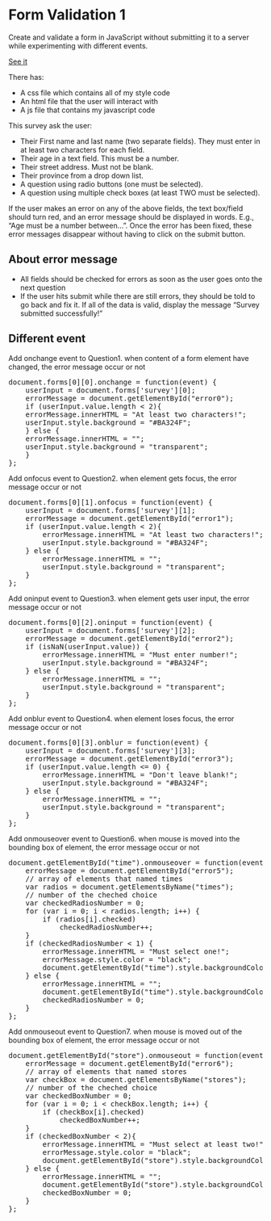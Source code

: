 # Form Validation 1
<p>Create and validate a form in JavaScript without submitting it to a server while experimenting with different events.</p>
<p><a href="http://lianxiao.dev.fast.sheridanc.on.ca/xiaoyu/FormValidation1/index.html">See it</a></p>
There has:
<ul>
  <li>A css file which contains all of my style code</li>
  <li>An html file that the user will interact with</li>
  <li>A js file that contains my javascript code</li>
</ul>

<p>This survey ask the user:</p>
<ul>
    <li>Their First name and last name (two separate fields). They must enter in at least two characters for each field.</li>
    <li>Their age in a text field. This must be a number.</li>
    <li>Their street address. Must not be blank.</li>
    <li>Their province from a drop down list.</li>
    <li>A question using radio buttons (one must be selected).</li>
    <li>A question using multiple check boxes (at least TWO must be selected).</li>
</ul>
<p>If the user makes an error on any of the above fields, the text box/field should turn red, and an error message should be displayed in words. E.g., “Age must be a number between…”. Once the error has been fixed, these error messages disappear without having to click on the submit button.</p>
<h2>About error message</h2>
<ul>
    <li>All fields should be checked for errors as soon as the user goes onto the next question</li>
    <li>If the user hits submit while there are still errors, they should be told to go back and fix it. If all of the data is valid, display the message “Survey submitted successfully!”</li>
</ul>
<h2>Different event</h2>
<p>Add onchange event to Question1. when content of a form element have changed, the error message occur or not</p>
<pre>
document.forms[0][0].onchange = function(event) {
    userInput = document.forms['survey'][0];
    errorMessage = document.getElementById("error0");
    if (userInput.value.length < 2){
    errorMessage.innerHTML = "At least two characters!";
    userInput.style.background = "#BA324F";
    } else {
    errorMessage.innerHTML = "";
    userInput.style.background = "transparent";
    }
};
</pre>
<P>Add onfocus event to Question2. when element gets focus, the error message occur or not</P>
<pre>
document.forms[0][1].onfocus = function(event) {
    userInput = document.forms['survey'][1];
    errorMessage = document.getElementById("error1");
    if (userInput.value.length < 2){
        errorMessage.innerHTML = "At least two characters!";
        userInput.style.background = "#BA324F";
    } else {
        errorMessage.innerHTML = "";
        userInput.style.background = "transparent";
    }
};
</pre>
<P>Add oninput event to Question3. when element gets user input, the error message occur or not</P>
<pre>
document.forms[0][2].oninput = function(event) {
    userInput = document.forms['survey'][2];
    errorMessage = document.getElementById("error2");
    if (isNaN(userInput.value)) {
        errorMessage.innerHTML = "Must enter number!";
        userInput.style.background = "#BA324F";
    } else {
        errorMessage.innerHTML = "";
        userInput.style.background = "transparent";
    }
};
</pre>
<P>Add onblur event to Question4. when element loses focus, the error message occur or not</P>
<pre>
document.forms[0][3].onblur = function(event) {
    userInput = document.forms['survey'][3];
    errorMessage = document.getElementById("error3");
    if (userInput.value.length <= 0) {
        errorMessage.innerHTML = "Don't leave blank!";
        userInput.style.background = "#BA324F";
    } else {
        errorMessage.innerHTML = "";
        userInput.style.background = "transparent";
    }
};
</pre>
<P>Add onmouseover event to Question6. when mouse is moved into the bounding box of element, the error message occur or not</P>
<pre>
document.getElementById("time").onmouseover = function(event){
    errorMessage = document.getElementById("error5");
    // array of elements that named times
    var radios = document.getElementsByName("times");
    // number of the cheched choice 
    var checkedRadiosNumber = 0;
    for (var i = 0; i < radios.length; i++) {
        if (radios[i].checked)
            checkedRadiosNumber++;
    }
    if (checkedRadiosNumber < 1) {
        errorMessage.innerHTML = "Must select one!";
        errorMessage.style.color = "black";
        document.getElementById("time").style.backgroundColor = "#BA324F";
    } else {
        errorMessage.innerHTML = "";
        document.getElementById("time").style.backgroundColor = "transparent";
        checkedRadiosNumber = 0;
    }
};
</pre>
<P>Add onmouseout event to Question7. when mouse is moved out of the bounding box of element, the error message occur or not</P>
<pre>
document.getElementById("store").onmouseout = function(event) {
    errorMessage = document.getElementById("error6");
    // array of elements that named stores
    var checkBox = document.getElementsByName("stores");
    // number of the cheched choice
    var checkedBoxNumber = 0;
    for (var i = 0; i < checkBox.length; i++) {
        if (checkBox[i].checked)
            checkedBoxNumber++;
    }
    if (checkedBoxNumber < 2){
        errorMessage.innerHTML = "Must select at least two!";
        errorMessage.style.color = "black";
        document.getElementById("store").style.backgroundColor = "#BA324F";
    } else {
        errorMessage.innerHTML = "";
        document.getElementById("store").style.backgroundColor = "transparent";
        checkedBoxNumber = 0;
    }
};
</pre>
